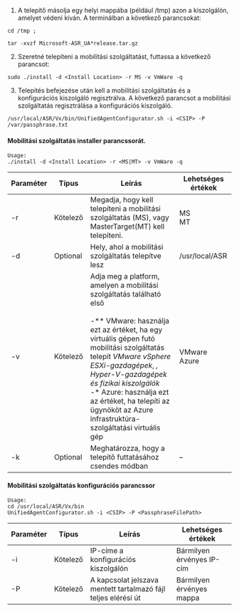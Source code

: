 1. A telepítő másolja egy helyi mappába (például /tmp) azon a kiszolgálón, amelyet védeni kíván. A terminálban a következő parancsokat:
  ```
  cd /tmp ;

  tar -xvzf Microsoft-ASR_UA*release.tar.gz
  ```
2. Szeretné telepíteni a mobilitási szolgáltatást, futtassa a következő parancsot:

  ```
  sudo ./install -d <Install Location> -r MS -v VmWare -q
  ```
3. Telepítés befejezése után kell a mobilitási szolgáltatás és a konfigurációs kiszolgáló regisztrálva. A következő parancsot a mobilitási szolgáltatás regisztrálása a konfigurációs kiszolgáló.

  ```
  /usr/local/ASR/Vx/bin/UnifiedAgentConfigurator.sh -i <CSIP> -P /var/passphrase.txt
  ```

#### <a name="mobility-service-installer-command-line"></a>Mobilitási szolgáltatás installer parancssorát.

```
Usage:
./install -d <Install Location> -r <MS|MT> -v VmWare -q
```

|Paraméter|Típus|Leírás|Lehetséges értékek|
|-|-|-|-|
|-r |Kötelező|Megadja, hogy kell telepíteni a mobilitási szolgáltatás (MS), vagy MasterTarget(MT) kell telepíteni.|MS </br> MT|
|-d |Optional|Hely, ahol a mobilitási szolgáltatás telepítve lesz|/usr/local/ASR|
|-v|Kötelező|Adja meg a platform, amelyen a mobilitási szolgáltatás található első </br> </br>-** VMware: használja ezt az értéket, ha egy virtuális gépen futó mobilitási szolgáltatás telepít *VMware vSphere ESXi-gazdagépek*, *, Hyper-V-gazdagépek és *fizikai kiszolgálók* </br> -** Azure: használja ezt az értéket, ha telepíti az ügynököt az Azure infrastruktúra-szolgáltatási virtuális gép| VMware </br> Azure|
|-k|Optional|Meghatározza, hogy a telepítő futtatásához csendes módban| –|


#### <a name="mobility-service-configuration-command-line"></a>Mobilitási szolgáltatás konfigurációs parancssor

```
Usage:
cd /usr/local/ASR/Vx/bin
UnifiedAgentConfigurator.sh -i <CSIP> -P <PassphraseFilePath>
```

|Paraméter|Típus|Leírás|Lehetséges értékek|
|-|-|-|-|
|-i |Kötelező|IP-címe a konfigurációs kiszolgálón|Bármilyen érvényes IP-cím|
|-P |Kötelező|A kapcsolat jelszava mentett tartalmazó fájl teljes elérési út|Bármilyen érvényes mappa|
